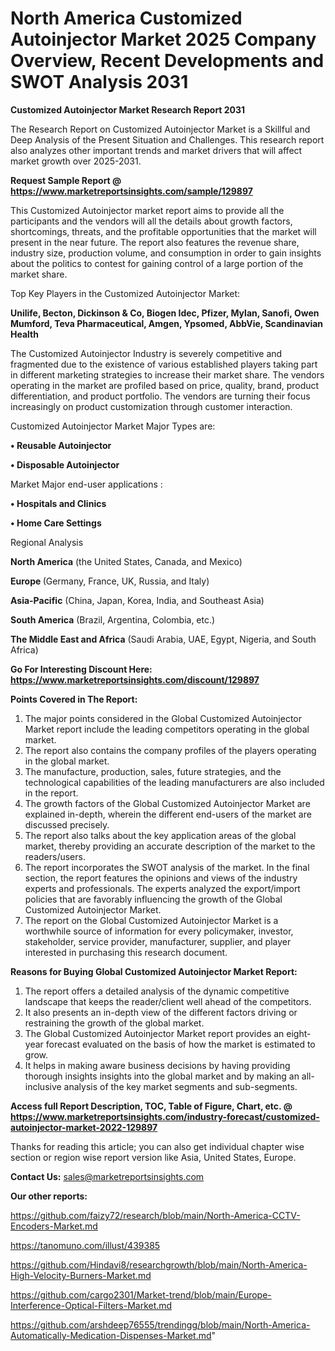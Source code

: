 # North America Customized Autoinjector Market 2025 Company Overview, Recent Developments and SWOT Analysis 2031

<strong>Customized Autoinjector Market Research Report 2031</strong>

The Research Report on Customized Autoinjector Market is a Skillful and Deep Analysis of the Present Situation and Challenges. This research report also analyzes other important trends and market drivers that will affect market growth over 2025-2031.

<strong>Request Sample Report @ <a href=https://www.marketreportsinsights.com/sample/129897>https://www.marketreportsinsights.com/sample/129897</a></strong>

This Customized Autoinjector market report aims to provide all the participants and the vendors will all the details about growth factors, shortcomings, threats, and the profitable opportunities that the market will present in the near future. The report also features the revenue share, industry size, production volume, and consumption in order to gain insights about the politics to contest for gaining control of a large portion of the market share.

Top Key Players in the Customized Autoinjector Market:

<strong>Unilife, Becton, Dickinson & Co, Biogen Idec, Pfizer, Mylan, Sanofi, Owen Mumford, Teva Pharmaceutical, Amgen, Ypsomed, AbbVie, Scandinavian Health</strong>

The Customized Autoinjector Industry is severely competitive and fragmented due to the existence of various established players taking part in different marketing strategies to increase their market share. The vendors operating in the market are profiled based on price, quality, brand, product differentiation, and product portfolio. The vendors are turning their focus increasingly on product customization through customer interaction.

Customized Autoinjector Market Major Types are:

<strong>• Reusable Autoinjector

• Disposable Autoinjector</strong>

Market Major end-user applications :

<strong>• Hospitals and Clinics

• Home Care Settings</strong>

Regional Analysis

</u><strong><b>North America</b></strong> (the United States, Canada, and Mexico)

<strong><b>Europe </b></strong>(Germany, France, UK, Russia, and Italy)

<strong><b>Asia-Pacific</b></strong> (China, Japan, Korea, India, and Southeast Asia)

<strong><b>South America</b></strong> (Brazil, Argentina, Colombia, etc.)

<strong><b>The Middle East and Africa</b></strong> (Saudi Arabia, UAE, Egypt, Nigeria, and South Africa)

<strong>Go For Interesting Discount Here: <a href=https://www.marketreportsinsights.com/discount/129897>https://www.marketreportsinsights.com/discount/129897</a></strong>

<strong>Points Covered in The Report:</strong>
<ol>
  <li>The major points considered in the Global Customized Autoinjector Market report include the leading competitors operating in the global market.</li>
  <li>The report also contains the company profiles of the players operating in the global market.</li>
  <li>The manufacture, production, sales, future strategies, and the technological capabilities of the leading manufacturers are also included in the report.</li>
  <li>The growth factors of the Global Customized Autoinjector Market are explained in-depth, wherein the different end-users of the market are discussed precisely.</li>
  <li>The report also talks about the key application areas of the global market, thereby providing an accurate description of the market to the readers/users.</li>
  <li>The report incorporates the SWOT analysis of the market. In the final section, the report features the opinions and views of the industry experts and professionals. The experts analyzed the export/import policies that are favorably influencing the growth of the Global Customized Autoinjector Market.</li>
  <li>The report on the Global Customized Autoinjector Market is a worthwhile source of information for every policymaker, investor, stakeholder, service provider, manufacturer, supplier, and player interested in purchasing this research document.</li>
</ol>
<strong>Reasons for Buying Global Customized Autoinjector Market Report:</strong>

<ol>
  <li>The report offers a detailed analysis of the dynamic competitive landscape that keeps the reader/client well ahead of the competitors.</li>
  <li>It also presents an in-depth view of the different factors driving or restraining the growth of the global market.</li>
  <li>The Global Customized Autoinjector Market report provides an eight-year forecast evaluated on the basis of how the market is estimated to grow.</li>
  <li>It helps in making aware business decisions by having providing thorough insights insights into the global market and by making an all-inclusive analysis of the key market segments and sub-segments.</li>
</ol>
<strong>Access full Report Description, TOC, Table of Figure, Chart, etc. @ <a href=https://www.marketreportsinsights.com/industry-forecast/customized-autoinjector-market-2022-129897>https://www.marketreportsinsights.com/industry-forecast/customized-autoinjector-market-2022-129897</a></strong>


Thanks for reading this article; you can also get individual chapter wise section or region wise report version like Asia, United States, Europe.

<strong>Contact Us:</strong>
sales@marketreportsinsights.com

<strong>Our other reports:</strong>

<a href=https://github.com/faizy72/research/blob/main/North-America-CCTV-Encoders-Market.md>https://github.com/faizy72/research/blob/main/North-America-CCTV-Encoders-Market.md</a>

<a href=https://tanomuno.com/illust/439385>https://tanomuno.com/illust/439385</a>

<a href=https://github.com/Hindavi8/researchgrowth/blob/main/North-America-High-Velocity-Burners-Market.md>https://github.com/Hindavi8/researchgrowth/blob/main/North-America-High-Velocity-Burners-Market.md</a>

<a href=https://github.com/cargo2301/Market-trend/blob/main/Europe-Interference-Optical-Filters-Market.md>https://github.com/cargo2301/Market-trend/blob/main/Europe-Interference-Optical-Filters-Market.md</a>

<a href=https://github.com/arshdeep76555/trendingg/blob/main/North-America-Automatically-Medication-Dispenses-Market.md>https://github.com/arshdeep76555/trendingg/blob/main/North-America-Automatically-Medication-Dispenses-Market.md</a>"
